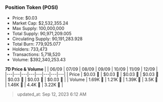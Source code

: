 
  ### Position Token (POSI)
  - Price: $0.03
  - Market Cap: $2,532,355.24
  - Max Supply: 100,000,000
  - Total Supply: 90,971,209.005
  - Circulating Supply: 90,191,283.928
  - Total Burn: 779,925.077
  - Holders: 733,473
  - Transactions: 5,718,520
  - Volume: $392,340,253.43

  **7D Price & Volume**
  | | 06&#x2F;09 | 07&#x2F;09 | 08&#x2F;09 | 09&#x2F;09 | 10&#x2F;09 | 11&#x2F;09 | 12&#x2F;09 |
  |---|---|---|---|---|---|---|---|
  | Price | $0.03 🔻 | $0.03 🚀 | $0.03 🚀 | $0.03 🚀 | $0.03 🔻 | $0.03 🚀 | $0.03 🚀 |
  | Volume | 1.69K 🔻 | 1.21K 🔻 | 1.39K 🚀 | 3.5K 🚀 | 1.46K 🔻 | 4.4K 🚀 | 3.22K 🔻 |

  > updated_at: Sep 12, 2023 6:12 AM
